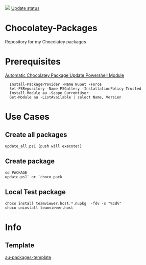 [![](https://ci.appveyor.com/api/projects/status/r3tg6hf53jli0bid?svg=true)](https://ci.appveyor.com/project/codingsteff/chocolatey-packages)
[Update status](https://gist.github.com/codingsteff/11d4abbe6bb1fcd50426bad5b7ea88de)

# Chocolatey-Packages
Repository for my Chocolatey packages

# Prerequisites
[Automatic Chocolatey Package Update Powershell Module](https://github.com/majkinetor/au)

      Install-PackageProvider -Name NuGet -Force
      Set-PSRepository -Name PSGallery -InstallationPolicy Trusted
      Install-Module au -Scope CurrentUser
      Get-Module au -ListAvailable | select Name, Version

# Use Cases
## Create all packages
    update_all.ps1 (push will execute!)

## Create package
    cd PACKAGE
    update.ps1` or `choco pack

## Local Test package
    choco install teamviewer.host.*.nupkg  -fdv -s "%cd%"
    choco uninstall teamviewer.host

# Info
## Template
[au-packages-template](https://github.com/majkinetor/au-packages-template)